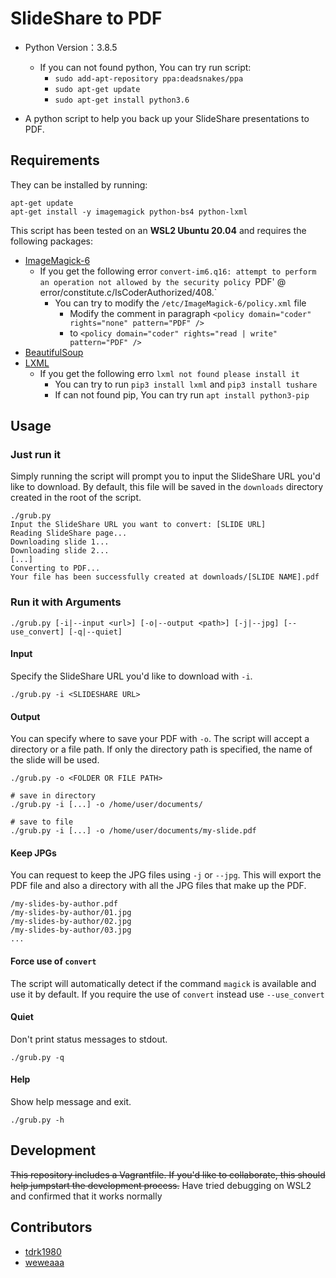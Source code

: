 # SlideShare to PDF

- Python Version：3.8.5
  - If you can not found python, You can try run script:
    - `sudo add-apt-repository ppa:deadsnakes/ppa`
    - `sudo apt-get update`
    - `sudo apt-get install python3.6`

- A python script to help you back up your SlideShare presentations to PDF.


## Requirements

They can be installed by running:

````
apt-get update
apt-get install -y imagemagick python-bs4 python-lxml
````

This script has been tested on an **WSL2 Ubuntu 20.04**  and requires the following packages:

- [ImageMagick-6](https://github.com/ImageMagick/ImageMagick6)
  - If you get the following error `convert-im6.q16: attempt to perform an operation not allowed by the security policy `PDF' @ error/constitute.c/IsCoderAuthorized/408.`
    - You can try to modify the `/etc/ImageMagick-6/policy.xml` file
      - Modify the comment in paragraph `<policy domain="coder" rights="none" pattern="PDF" />`
      - to `<policy domain="coder" rights="read | write" pattern="PDF" />`
- [BeautifulSoup](https://www.crummy.com/software/BeautifulSoup/)
- [LXML](http://lxml.de/)
  - If you get the following erro `lxml not found please install it`
    - You can try to run `pip3 install lxml` and `pip3 install tushare`
    - If can not found pip, You can try run `apt install python3-pip`


## Usage

### Just run it

Simply running the script will prompt you to input the SlideShare URL you'd like to download. By default, this file will be saved in the `downloads` directory created in the root of the script.

````
./grub.py
Input the SlideShare URL you want to convert: [SLIDE URL]
Reading SlideShare page...
Downloading slide 1...
Downloading slide 2...
[...]
Converting to PDF...
Your file has been successfully created at downloads/[SLIDE NAME].pdf
````


### Run it with Arguments

```
./grub.py [-i|--input <url>] [-o|--output <path>] [-j|--jpg] [--use_convert] [-q|--quiet]
```

#### Input
Specify the SlideShare URL you'd like to download with `-i`.

````
./grub.py -i <SLIDESHARE URL>
````


#### Output
You can specify where to save your PDF with `-o`. The script will accept a directory or a file path. If only the directory path is specified, the name of the slide will be used.

````
./grub.py -o <FOLDER OR FILE PATH>

# save in directory
./grub.py -i [...] -o /home/user/documents/

# save to file
./grub.py -i [...] -o /home/user/documents/my-slide.pdf
````


#### Keep JPGs
You can request to keep the JPG files using `-j` or `--jpg`. This will export the PDF file and also a directory with all the JPG files that make up the PDF.

````
/my-slides-by-author.pdf
/my-slides-by-author/01.jpg
/my-slides-by-author/02.jpg
/my-slides-by-author/03.jpg
...
````

#### Force use of `convert`
The script will automatically detect if the command `magick` is available and use it by default. If you require the use of `convert` instead use `--use_convert`


#### Quiet
Don't print status messages to stdout.

````
./grub.py -q
````


#### Help
Show help message and exit.

````
./grub.py -h
````


## Development
~~This repository includes a Vagrantfile. If you'd like to collaborate, this should help jumpstart the development process.~~
Have tried debugging on WSL2 and confirmed that it works normally

## Contributors
- [tdrk1980](https://github.com/tdrk1980)
- [weweaaa](https://github.com/weweaaa)
